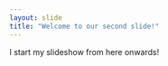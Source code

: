 ```yaml
---
layout: slide
title: "Welcome to our second slide!"
---
```

I start my slideshow from here onwards!
